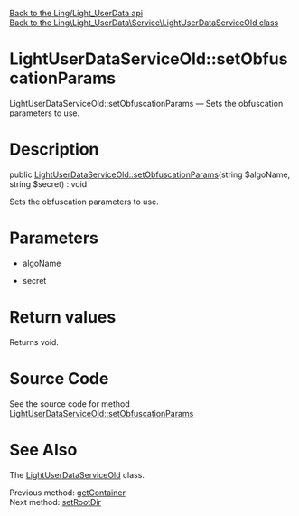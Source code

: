 [Back to the Ling/Light_UserData api](https://github.com/lingtalfi/Light_UserData/blob/master/doc/api/Ling/Light_UserData.md)<br>
[Back to the Ling\Light_UserData\Service\LightUserDataServiceOld class](https://github.com/lingtalfi/Light_UserData/blob/master/doc/api/Ling/Light_UserData/Service/LightUserDataServiceOld.md)


LightUserDataServiceOld::setObfuscationParams
================



LightUserDataServiceOld::setObfuscationParams — Sets the obfuscation parameters to use.




Description
================


public [LightUserDataServiceOld::setObfuscationParams](https://github.com/lingtalfi/Light_UserData/blob/master/doc/api/Ling/Light_UserData/Service/LightUserDataServiceOld/setObfuscationParams.md)(string $algoName, string $secret) : void




Sets the obfuscation parameters to use.




Parameters
================


- algoName

    

- secret

    


Return values
================

Returns void.








Source Code
===========
See the source code for method [LightUserDataServiceOld::setObfuscationParams](https://github.com/lingtalfi/Light_UserData/blob/master/Service/LightUserDataServiceOld.php#L1393-L1397)


See Also
================

The [LightUserDataServiceOld](https://github.com/lingtalfi/Light_UserData/blob/master/doc/api/Ling/Light_UserData/Service/LightUserDataServiceOld.md) class.

Previous method: [getContainer](https://github.com/lingtalfi/Light_UserData/blob/master/doc/api/Ling/Light_UserData/Service/LightUserDataServiceOld/getContainer.md)<br>Next method: [setRootDir](https://github.com/lingtalfi/Light_UserData/blob/master/doc/api/Ling/Light_UserData/Service/LightUserDataServiceOld/setRootDir.md)<br>

